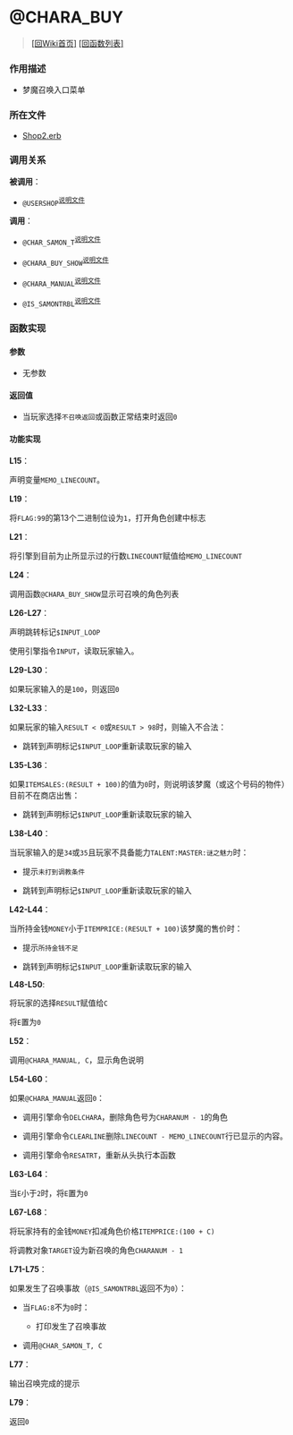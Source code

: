 ﻿# @CHARA_BUY

> [\[回Wiki首页\]](/Wiki) [\[回函数列表\]](/Wiki/erasqn_wiki/function/README.md)

### 作用描述

+ 梦魔召唤入口菜单

### 所在文件

+ [Shop2.erb](/ERB/SHOP/Shop2.erb#L14-L79)

### 调用关系

**被调用**：

+ `@USERSHOP`<sup>[说明文件](Wiki/erasqn_wiki/function/u/usershop.md)</sup>

**调用**：

+ `@CHAR_SAMON_T`<sup>[说明文件](/Wiki/erasqn_wiki/function/c/char_show_t.md)</sup>

+ `@CHARA_BUY_SHOW`<sup>[说明文件](/Wiki/erasqn_wiki/function/c/chara_buy_show.md)</sup>

+ `@CHARA_MANUAL`<sup>[说明文件](/Wiki/erasqn_wiki/function/c/chara_manual.md)</sup>

+ `@IS_SAMONTRBL`<sup>[说明文件](/Wiki/erasqn_wiki/function/i/is_samontrbl.md)</sup>

### 函数实现

#### 参数

+ 无参数

#### 返回值

+ 当玩家选择`不召唤返回`或函数正常结束时返回`0`

#### 功能实现

**L15**：

声明变量`MEMO_LINECOUNT`。

**L19**：

将`FLAG:99`的第13个二进制位设为`1`，打开角色创建中标志

**L21**：

将引擎到目前为止所显示过的行数`LINECOUNT`赋值给`MEMO_LINECOUNT`

**L24**：

调用函数`@CHARA_BUY_SHOW`显示可召唤的角色列表

**L26-L27**：

声明跳转标记`$INPUT_LOOP`

使用引擎指令`INPUT`，读取玩家输入。

**L29-L30**：

如果玩家输入的是`100`，则返回`0`

**L32-L33**：

如果玩家的输入`RESULT < 0`或`RESULT > 98`时，则输入不合法：

  + 跳转到声明标记`$INPUT_LOOP`重新读取玩家的输入

**L35-L36**：

如果`ITEMSALES:(RESULT + 100)`的值为`0`时，则说明该梦魔（或这个号码的物件）目前不在商店出售：

  + 跳转到声明标记`$INPUT_LOOP`重新读取玩家的输入

**L38-L40**：

当玩家输入的是`34`或`35`且玩家不具备能力`TALENT:MASTER:谜之魅力`时：

  + 提示`未打到调教条件`

  + 跳转到声明标记`$INPUT_LOOP`重新读取玩家的输入

**L42-L44**：

当所持金钱`MONEY`小于`ITEMPRICE:(RESULT + 100)`该梦魔的售价时：

  + 提示`所持金钱不足`

  + 跳转到声明标记`$INPUT_LOOP`重新读取玩家的输入

**L48-L50**:

将玩家的选择`RESULT`赋值给`C`

将`E`置为`0`

**L52**：

调用`@CHARA_MANUAL, C`，显示角色说明

**L54-L60**：

如果`@CHARA_MANUAL`返回`0`：

  + 调用引擎命令`DELCHARA`，删除角色号为`CHARANUM - 1`的角色

  + 调用引擎命令`CLEARLINE`删除`LINECOUNT - MEMO_LINECOUNT`行已显示的内容。

  + 调用引擎命令`RESATRT`，重新从头执行本函数

**L63-L64**：

当`E`小于`2`时，将`E`置为`0`

**L67-L68**：

将玩家持有的金钱`MONEY`扣减角色价格`ITEMPRICE:(100 + C)`

将调教对象`TARGET`设为新召唤的角色`CHARANUM - 1`

**L71-L75**：

如果发生了召唤事故（`@IS_SAMONTRBL`返回不为`0`）：

  + 当`FLAG:8`不为`0`时：

    + 打印发生了召唤事故

  + 调用`@CHAR_SAMON_T, C`

**L77**：

输出召唤完成的提示

**L79**：

返回`0`
